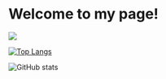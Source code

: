 # Welcome to my page!
![](https://imgur.com/gtzr6vq.png)

[![Top Langs](https://github-readme-stats.vercel.app/api/top-langs/?username=PrizraKA)](https://github.com/anuraghazra/github-readme-stats)

![GitHub stats](https://github-readme-stats.vercel.app/api?username=PrizraKA&show_icons=true)  

